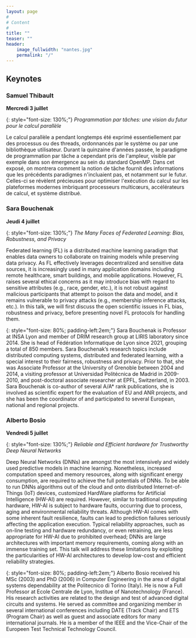 ```yaml
---
layout: page
#
# Content
#
title: ""
teaser: ""
header:
    image_fullwidth: "nantes.jpg"
    permalink: "/"
---
```



## **Keynotes**

### Samuel Thibault

**Mercredi 3 juillet**

{: style="font-size: 130%;"}
*Programmation par tâches: une vision du futur pour le calcul parallèle*

Le calcul parallèle a pendant longtemps été exprimé essentiellement par des processus ou des threads, ordonnancés par le système ou par une bibliothèque utilisateur. Durant la quinzaine d'années passée, le paradigme de programmation par tâche a cependant pris de l'ampleur, visible par exemple dans son émergence au sein du standard OpenMP. Dans cet exposé, on montrera comment la notion de tâche fournit des informations que les précédents paradigmes n'incluaient pas, et notamment sur le futur. Celles-ci se révèlent précieuses pour optimiser l'exécution du calcul sur les plateformes modernes imbriquant processeurs multicœurs, accélérateurs de calcul, et système distribué.

### Sara Bouchenak

**Jeudi 4 juillet**

{: style="font-size: 130%;"}
*The Many Faces of Federated Learning: Bias, Robustness, and Privacy*

Federated learning (FL) is a distributed machine learning paradigm that enables data owners to collaborate on training models while preserving data privacy. As FL effectively leverages decentralized and sensitive data sources, it is increasingly used in many application domains including remote healthcare, smart buildings, and mobile applications. However, FL raises several ethical concerns as it may introduce bias with regard to sensitive attributes (e.g., race, gender, etc.), it is not robust against malicious participants that attempt to poison the data and model, and it remains vulnerable to privacy attacks (e.g., membership inference attacks, etc.). In this talk, we will first discuss the open scientific issues in FL bias, robustness and privacy, before presenting novel FL protocols for handling them.

{: style="font-size: 80%; padding-left:2em;"}
Sara Bouchenak is Professor at INSA Lyon and member of DRIM research group at LIRIS laboratory since 2014. She is head of Fédération Informatique de Lyon since 2021, grouping a total of 850 members. 
Sara Bouchenak’s research topics include distributed computing systems, distributed and federated learning, with a special interest to their fairness, robustness and privacy. 
Prior to that, she was Associate Professor at the University of Grenoble between 2004 and 2014, a visiting professor at Universidad Politécnica de Madrid in 2009-2010, and post-doctoral associate researcher at EPFL, Switzerland, in 2003. 
Sara Bouchenak is co-author of several A/A\* rank publications, she is involved as scientific expert for the evaluation of EU and ANR projects, and she has been the coordinator of and participated to several European, national and regional projects.

### Alberto Bosio

**Vendredi 5 juillet**

{: style="font-size: 130%;"}
*Reliable and Efficient hardware for Trustworthy Deep Neural Networks*

Deep Neural Networks (DNNs) are amongst the most intensively and widely used predictive models in machine learning. Nonetheless, increased computation speed and memory resources, along with significant energy consumption, are required to achieve the full potentials of DNNs. To be able to run DNNs algorithms out of the cloud and onto distributed Internet-of-Things (IoT) devices, customized HardWare platforms for Artificial Intelligence (HW-AI) are required. However, similar to traditional computing hardware, HW-AI is subject to hardware faults, occurring due to process, aging and environmental reliability threats. Although HW-AI comes with some inherent fault resilience, faults can lead to prediction failures seriously affecting the application execution. Typical reliability approaches, such as on-line testing and hardware redundancy, or even retraining, are less appropriate for HW-AI due to prohibited overhead; DNNs are large architectures with important memory requirements, coming along with an immense training set. This talk will address these limitations by exploiting the particularities of HW-AI architectures to develop low-cost and efficient reliability strategies. 

{: style="font-size: 80%; padding-left:2em;"}
Alberto Bosio received his MSc (2003) and PhD (2006) in Computer Engineering in the area of digital systems dependability at the Politecnico di Torino (Italy). He is now a Full Professor at Ecole Centrale de Lyon, Institue of Nanotechnology (France). His research activities are related to the design and test of advanced digital circuits and systems. He served as committee and organizing member in several international conferences including DATE (Track Chair) and ETS (Program Chair) as well as guest and associate editors for many international journals. He is a member of the IEEE and the Vice-Chair of the Europeen Test Technical Technology Council.